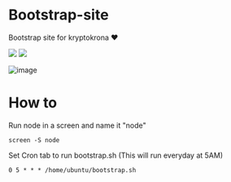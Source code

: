 # Bootstrap-site
Bootstrap site for kryptokrona ❤️

<a href="https://chat.kryptokrona.se"><img src="https://img.shields.io/discord/562673808582901793?label=Discord&logo=Discord&logoColor=white&style=plastic"></a>
<a href="https://twitter.com/kryptokrona"><img src="https://img.shields.io/twitter/follow/kryptokrona?style=social"></a>

![image](https://user-images.githubusercontent.com/36674091/139846336-b2dda33f-f2e6-4517-b4a0-4799fc2a58ac.png)

# How to

Run node in a screen and name it "node"
```
screen -S node
```

Set Cron tab to run bootstrap.sh (This will run  everyday at 5AM)
```
0 5 * * * /home/ubuntu/bootstrap.sh
```
